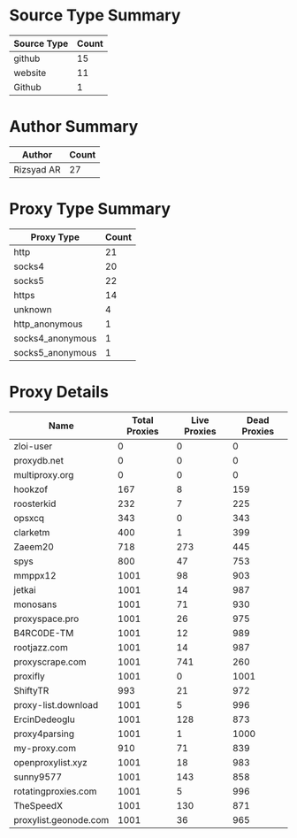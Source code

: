 # Source Type Summary

| Source Type | Count |
|-------------|-------|
| github | 15 |
| website | 11 |
| Github | 1 |


# Author Summary

| Author | Count |
|--------|-------|
| Rizsyad AR | 27 |


# Proxy Type Summary

| Proxy Type | Count |
|------------|-------|
| http | 21 |
| socks4 | 20 |
| socks5 | 22 |
| https | 14 |
| unknown | 4 |
| http_anonymous | 1 |
| socks4_anonymous | 1 |
| socks5_anonymous | 1 |


# Proxy Details

| Name | Total Proxies | Live Proxies | Dead Proxies |
|------|---------------|--------------|---------------|
| zloi-user | 0 | 0 | 0 |
| proxydb.net | 0 | 0 | 0 |
| multiproxy.org | 0 | 0 | 0 |
| hookzof | 167 | 8 | 159 |
| roosterkid | 232 | 7 | 225 |
| opsxcq | 343 | 0 | 343 |
| clarketm | 400 | 1 | 399 |
| Zaeem20 | 718 | 273 | 445 |
| spys | 800 | 47 | 753 |
| mmppx12 | 1001 | 98 | 903 |
| jetkai | 1001 | 14 | 987 |
| monosans | 1001 | 71 | 930 |
| proxyspace.pro | 1001 | 26 | 975 |
| B4RC0DE-TM | 1001 | 12 | 989 |
| rootjazz.com | 1001 | 14 | 987 |
| proxyscrape.com | 1001 | 741 | 260 |
| proxifly | 1001 | 0 | 1001 |
| ShiftyTR | 993 | 21 | 972 |
| proxy-list.download | 1001 | 5 | 996 |
| ErcinDedeoglu | 1001 | 128 | 873 |
| proxy4parsing | 1001 | 1 | 1000 |
| my-proxy.com | 910 | 71 | 839 |
| openproxylist.xyz | 1001 | 18 | 983 |
| sunny9577 | 1001 | 143 | 858 |
| rotatingproxies.com | 1001 | 5 | 996 |
| TheSpeedX | 1001 | 130 | 871 |
| proxylist.geonode.com | 1001 | 36 | 965 |

